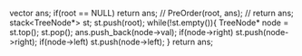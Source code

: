 vector<int> ans;
if(root == NULL) return ans;
// PreOrder(root, ans);
// return ans;
stack<TreeNode*> st;
st.push(root);
while(!st.empty()){
TreeNode* node = st.top();
st.pop();
ans.push_back(node->val);
if(node->right) st.push(node->right);
if(node->left) st.push(node->left);
}
return ans;
